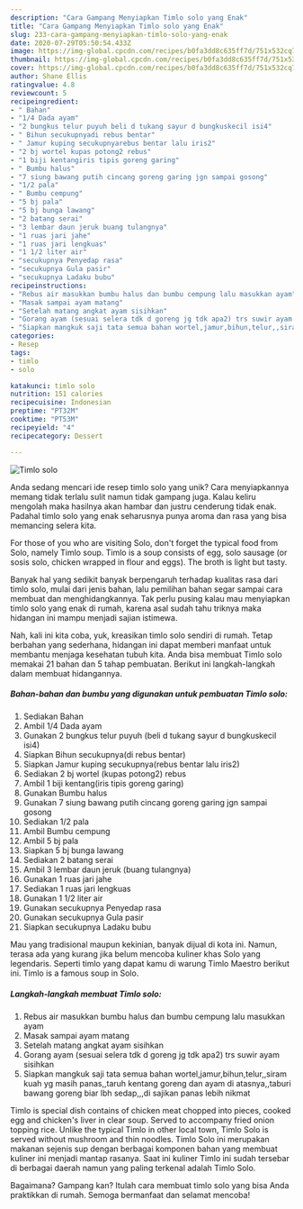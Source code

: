 ```yaml
---
description: "Cara Gampang Menyiapkan Timlo solo yang Enak"
title: "Cara Gampang Menyiapkan Timlo solo yang Enak"
slug: 233-cara-gampang-menyiapkan-timlo-solo-yang-enak
date: 2020-07-29T05:50:54.433Z
image: https://img-global.cpcdn.com/recipes/b0fa3dd8c635ff7d/751x532cq70/timlo-solo-foto-resep-utama.jpg
thumbnail: https://img-global.cpcdn.com/recipes/b0fa3dd8c635ff7d/751x532cq70/timlo-solo-foto-resep-utama.jpg
cover: https://img-global.cpcdn.com/recipes/b0fa3dd8c635ff7d/751x532cq70/timlo-solo-foto-resep-utama.jpg
author: Shane Ellis
ratingvalue: 4.8
reviewcount: 5
recipeingredient:
- " Bahan"
- "1/4 Dada ayam"
- "2 bungkus telur puyuh beli d tukang sayur d bungkuskecil isi4"
- " Bihun secukupnyadi rebus bentar"
- " Jamur kuping secukupnyarebus bentar lalu iris2"
- "2 bj wortel kupas potong2 rebus"
- "1 biji kentangiris tipis goreng garing"
- " Bumbu halus"
- "7 siung bawang putih cincang goreng garing jgn sampai gosong"
- "1/2 pala"
- " Bumbu cempung"
- "5 bj pala"
- "5 bj bunga lawang"
- "2 batang serai"
- "3 lembar daun jeruk buang tulangnya"
- "1 ruas jari jahe"
- "1 ruas jari lengkuas"
- "1 1/2 liter air"
- "secukupnya Penyedap rasa"
- "secukupnya Gula pasir"
- "secukupnya Ladaku bubu"
recipeinstructions:
- "Rebus air masukkan bumbu halus dan bumbu cempung lalu masukkan ayam"
- "Masak sampai ayam matang"
- "Setelah matang angkat ayam sisihkan"
- "Gorang ayam (sesuai selera tdk d goreng jg tdk apa2) trs suwir ayam sisihkan"
- "Siapkan mangkuk saji tata semua bahan wortel,jamur,bihun,telur,,siram kuah yg masih panas,,taruh kentang goreng dan ayam di atasnya,,taburi bawang goreng biar lbh sedap,,,di sajikan panas lebih nikmat"
categories:
- Resep
tags:
- timlo
- solo

katakunci: timlo solo 
nutrition: 151 calories
recipecuisine: Indonesian
preptime: "PT32M"
cooktime: "PT53M"
recipeyield: "4"
recipecategory: Dessert

---
```



![Timlo solo](https://img-global.cpcdn.com/recipes/b0fa3dd8c635ff7d/751x532cq70/timlo-solo-foto-resep-utama.jpg)

Anda sedang mencari ide resep timlo solo yang unik? Cara menyiapkannya memang tidak terlalu sulit namun tidak gampang juga. Kalau keliru mengolah maka hasilnya akan hambar dan justru cenderung tidak enak. Padahal timlo solo yang enak seharusnya punya aroma dan rasa yang bisa memancing selera kita.

For those of you who are visiting Solo, don&#39;t forget the typical food from Solo, namely Timlo soup. Timlo is a soup consists of egg, solo sausage (or sosis solo, chicken wrapped in flour and eggs). The broth is light but tasty.

Banyak hal yang sedikit banyak berpengaruh terhadap kualitas rasa dari timlo solo, mulai dari jenis bahan, lalu pemilihan bahan segar sampai cara membuat dan menghidangkannya. Tak perlu pusing kalau mau menyiapkan timlo solo yang enak di rumah, karena asal sudah tahu triknya maka hidangan ini mampu menjadi sajian istimewa.


Nah, kali ini kita coba, yuk, kreasikan timlo solo sendiri di rumah. Tetap berbahan yang sederhana, hidangan ini dapat memberi manfaat untuk membantu menjaga kesehatan tubuh kita. Anda bisa membuat Timlo solo memakai 21 bahan dan 5 tahap pembuatan. Berikut ini langkah-langkah dalam membuat hidangannya.

<!--inarticleads1-->

##### Bahan-bahan dan bumbu yang digunakan untuk pembuatan Timlo solo:

1. Sediakan  Bahan
1. Ambil 1/4 Dada ayam
1. Gunakan 2 bungkus telur puyuh (beli d tukang sayur d bungkuskecil isi4)
1. Siapkan  Bihun secukupnya(di rebus bentar)
1. Siapkan  Jamur kuping secukupnya(rebus bentar lalu iris2)
1. Sediakan 2 bj wortel (kupas potong2) rebus
1. Ambil 1 biji kentang(iris tipis goreng garing)
1. Gunakan  Bumbu halus
1. Gunakan 7 siung bawang putih cincang goreng garing jgn sampai gosong
1. Sediakan 1/2 pala
1. Ambil  Bumbu cempung
1. Ambil 5 bj pala
1. Siapkan 5 bj bunga lawang
1. Sediakan 2 batang serai
1. Ambil 3 lembar daun jeruk (buang tulangnya)
1. Gunakan 1 ruas jari jahe
1. Sediakan 1 ruas jari lengkuas
1. Gunakan 1 1/2 liter air
1. Gunakan secukupnya Penyedap rasa
1. Gunakan secukupnya Gula pasir
1. Siapkan secukupnya Ladaku bubu


Mau yang tradisional maupun kekinian, banyak dijual di kota ini. Namun, terasa ada yang kurang jika belum mencoba kuliner khas Solo yang legendaris. Seperti timlo yang dapat kamu di warung Timlo Maestro berikut ini. Timlo is a famous soup in Solo. 

<!--inarticleads2-->

##### Langkah-langkah membuat Timlo solo:

1. Rebus air masukkan bumbu halus dan bumbu cempung lalu masukkan ayam
1. Masak sampai ayam matang
1. Setelah matang angkat ayam sisihkan
1. Gorang ayam (sesuai selera tdk d goreng jg tdk apa2) trs suwir ayam sisihkan
1. Siapkan mangkuk saji tata semua bahan wortel,jamur,bihun,telur,,siram kuah yg masih panas,,taruh kentang goreng dan ayam di atasnya,,taburi bawang goreng biar lbh sedap,,,di sajikan panas lebih nikmat


Timlo is special dish contains of chicken meat chopped into pieces, cooked egg and chicken&#39;s liver in clear soup. Served to accompany fried onion topping rice. Unlike the typical Timlo in other local town, Timlo Solo is served without mushroom and thin noodles. Timlo Solo ini merupakan makanan sejenis sup dengan berbagai komponen bahan yang membuat kuliner ini menjadi mantap rasanya. Saat ini kuliner Timlo ini sudah tersebar di berbagai daerah namun yang paling terkenal adalah Timlo Solo. 

Bagaimana? Gampang kan? Itulah cara membuat timlo solo yang bisa Anda praktikkan di rumah. Semoga bermanfaat dan selamat mencoba!
